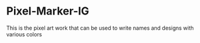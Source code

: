 # Pixel-Marker-IG
This is the pixel art work that can be used to write names and designs with various colors
